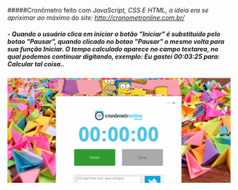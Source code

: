 #####Cronômetro feito com <i>JavaScript, CSS E HTML, <i/> a ideia era se apriximar ao máximo do site: http://cronometronline.com.br/

##### - Quando o usuário clica em iniciar o botão "Iniciar" é substituido pelo botao "Pausar", quando clicado no botao "Pausar" o mesmo volta para sua função Iniciar. O tempo calculado aparece no campo textarea, no qual podemos continuar digitando, exemplo: Eu gastei 00:03:25 para: Calcular tal coisa..
     
![imagem da reserva](https://raw.githubusercontent.com/RafaelaMotta/cronometro-online/branch-padr%C3%A3o/cronometro01.PNG)

  
